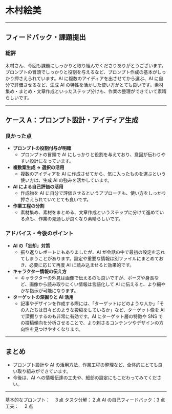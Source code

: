 # 木村絵美

---

## フィードバック・課題提出

### 総評

木村さん、今回も課題にしっかりと取り組んでくださりありがとうございます。プロンプトの冒頭でしっかりと役割を与えるなど、プロンプト作成の基本がしっかり押さえられています。AI に複数のアイディアを出させてから選ぶ、AI に自分で評価させるなど、生成 AI の特性を活かした使い方がとても良いです。素材集め・まとめ・文章作成といったステップ分けも、作業の整理ができていて素晴らしいです。

---

## ケース A：プロンプト設計・アイディア生成

### 良かった点

-   **プロンプトの役割付与が明確**
    -   プロンプトの冒頭で AI にしっかりと役割を与えており、意図が伝わりやすい設計になっています。
-   **複数案生成 → 選択の活用**
    -   複数のアイディアを AI に作成させてから、気に入ったものを選ぶという使い方は、生成 AI の強みを活かしています。
-   **AI による自己評価の活用**
    -   作成物を AI に自分で評価させるというアプローチも、使い方をしっかり押さえられていてとても良いです。
-   **作業工程の分割**
    -   素材集め、素材をまとめる、文章作成というステップに分けて進めている点も、作業の見通しが良くなり素晴らしいです。

### アドバイス・今後のポイント

-   **AI の「忘却」対策**
    -   振り返りレポートにもありましたが、AI が会話の中で最初の設定を忘れてしまうことがあります。設定や重要な情報は別ファイルにまとめておき、必要に応じて再度 AI に読み込ませると効果的です。
-   **キャラクター情報の伝え方**
    -   キャラクターの外見は画像で伝えるのも良いですが、ポーズや身長など、画像から読み取りにくい情報は言語化して AI に伝えると、より細やかな指示が可能になります。
-   **ターゲットの深掘りと AI 活用**
    -   記事やデザインを作成する際には、「ターゲットはどのような人か」「その人たちは日々どのような投稿をしているか」など、ターゲット像を AI で深掘りするのも非常に有効です。AI にターゲット層の特徴や SNS での投稿傾向を分析させることで、より刺さるコンテンツやデザインの方向性を見つけやすくなります。

---

## まとめ

-   プロンプト設計や AI の活用方法、作業工程の整理など、全体的にとても良い取り組みができています。
-   今後は、AI への情報伝達の工夫や、細部の設定にもこだわってみてください。

---

基本的なプロンプト：　３点
タスク分解：２点
AI の自己フィードバック：3 点
工夫：　 2 点
